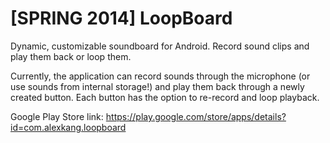 [SPRING 2014] LoopBoard
=======================

Dynamic, customizable soundboard for Android. Record sound clips and play them back or loop them.

Currently, the application can record sounds through the microphone (or use sounds from internal storage!) and play them back through a newly created button. Each button has the option to re-record and loop playback. 

Google Play Store link: https://play.google.com/store/apps/details?id=com.alexkang.loopboard
